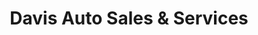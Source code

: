 ---
title: "Davis Auto Sales & Services"
url: /baldwin/davis-auto-sales-and-services/
shop: car repair
---